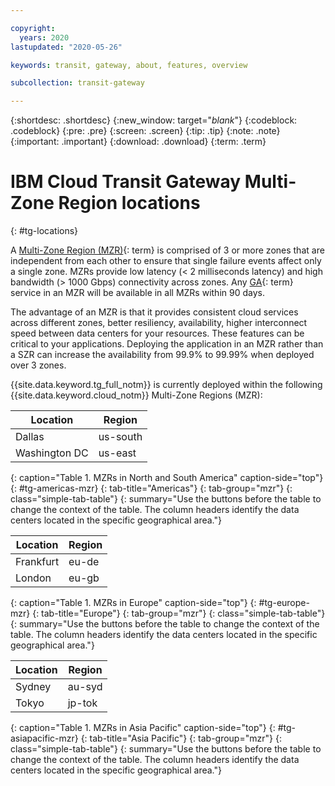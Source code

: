 ```yaml
---

copyright:
  years: 2020
lastupdated: "2020-05-26"

keywords: transit, gateway, about, features, overview

subcollection: transit-gateway

---
```


{:shortdesc: .shortdesc}
{:new_window: target="_blank_"}
{:codeblock: .codeblock}
{:pre: .pre}
{:screen: .screen}
{:tip: .tip}
{:note: .note}
{:important: .important}
{:download: .download}
{:term: .term}

# IBM Cloud Transit Gateway Multi-Zone Region locations
{: #tg-locations}

A [Multi-Zone Region (MZR)](#x9774820){: term} is comprised of 3 or more zones that are independent from each other to ensure that single failure events affect only a single zone. MZRs provide low latency (< 2 milliseconds latency) and high bandwidth (> 1000 Gbps) connectivity across zones. Any [GA](#x2117947){: term} service in an MZR will be available in all MZRs within 90 days. 

The advantage of an MZR is that it provides consistent cloud services across different zones, better resiliency, availability, higher interconnect speed between data centers for your resources. These features can be critical to your applications. Deploying the application in an MZR rather than a SZR can increase the availability from 99.9% to 99.99% when deployed over 3 zones. 

{{site.data.keyword.tg_full_notm}} is currently deployed within the following {{site.data.keyword.cloud_notm}} Multi-Zone Regions (MZR):

| Location | Region |
|-----------|----------|
| Dallas | us-south |
| Washington DC | us-east |
{: caption="Table 1. MZRs in North and South America" caption-side="top"}
{: #tg-americas-mzr}
{: tab-title="Americas"}
{: tab-group="mzr"}
{: class="simple-tab-table"}
{: summary="Use the buttons before the table to change the context of the table. The column headers identify the data centers located in the specific geographical area."}

| Location      | Region   |
|-----------|----------|
| Frankfurt     | eu-de    |
| London        | eu-gb    |
{: caption="Table 1. MZRs in Europe" caption-side="top"}
{: #tg-europe-mzr}
{: tab-title="Europe"}
{: tab-group="mzr"}
{: class="simple-tab-table"}
{: summary="Use the buttons before the table to change the context of the table. The column headers identify the data centers located in the specific geographical area."}

| Location      | Region   |
|-----------|----------|
| Sydney        | au-syd   |
| Tokyo         | jp-tok   |
{: caption="Table 1. MZRs in Asia Pacific" caption-side="top"}
{: #tg-asiapacific-mzr}
{: tab-title="Asia Pacific"}
{: tab-group="mzr"}
{: class="simple-tab-table"}
{: summary="Use the buttons before the table to change the context of the table. The column headers identify the data centers located in the specific geographical area."}
